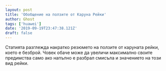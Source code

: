 ```yaml
---
layout: post
title: 'Обобщение на ползите от Каруна Рейки'
author: Ghost
tags: ['huawei']
date: '2019-09-19T23:47:38.121Z'
draft: false
---
```


Статията разглежда накратко резюмето на ползите от каруната рейки, което е безброй. Човек обаче може да увеличи максимално своите предимства само ако напълно е разбрал смисъла и значението на този вид рейки.
